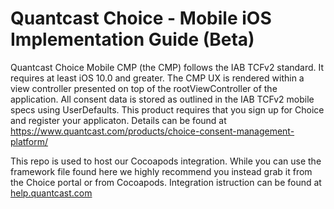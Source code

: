 # Quantcast Choice - Mobile iOS Implementation Guide (Beta)

Quantcast Choice Mobile CMP (the CMP) follows the IAB TCFv2 standard.  It requires at least iOS 10.0 and greater. The CMP UX is rendered within a view controller presented on top of the rootViewController of the application.  All consent data is stored as outlined in the IAB TCFv2 mobile specs using UserDefaults.
This product requires that you sign up for Choice and register your applicaton.  Details can be found at https://www.quantcast.com/products/choice-consent-management-platform/ 

This repo is used to host our Cocoapods integration.  While you can use the framework file found here we highly recommend you instead grab it from the Choice portal or from Cocoapods. Integration istruction can be found at [help.quantcast.com](https://help.quantcast.com/hc/en-us/articles/1500000435481)

